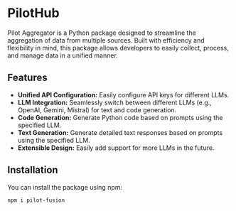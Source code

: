 # PilotHub
Pilot Aggregator is a Python package designed to streamline the aggregation of data from multiple sources. Built with efficiency and flexibility in mind, this package allows developers to easily collect, process, and manage data in a unified manner.

## Features

- **Unified API Configuration:** Easily configure API keys for different LLMs.
- **LLM Integration:** Seamlessly switch between different LLMs (e.g., OpenAI, Gemini, Mistral) for text and code generation.
- **Code Generation:** Generate Python code based on prompts using the specified LLM.
- **Text Generation:** Generate detailed text responses based on prompts using the specified LLM.
- **Extensible Design:** Easily add support for more LLMs in the future.


## Installation

You can install the package using npm:

```bash
npm i pilot-fusion
```
